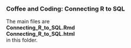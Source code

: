 ### Coffee and Coding: Connecting R to SQL

The main files are
<br>
**Connecting_R_to_SQL.Rmd** 
<br>
**Connecting_R_to_SQL.html**
<br>
in this folder.